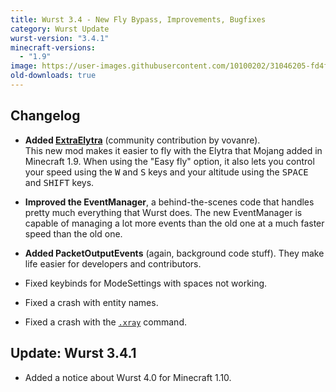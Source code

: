 ```yaml
---
title: Wurst 3.4 - New Fly Bypass, Improvements, Bugfixes
category: Wurst Update
wurst-version: "3.4.1"
minecraft-versions:
  - "1.9"
image: https://user-images.githubusercontent.com/10100202/31046205-fd4f2ffa-a5f4-11e7-9198-288df6b75d8d.jpg
old-downloads: true
---
```

## Changelog

- **Added [ExtraElytra](/wiki/Mods/ExtraElytra)** (community contribution by vovanre).  
This new mod makes it easier to fly with the Elytra that Mojang added in Minecraft 1.9. When using the "Easy fly" option, it also lets you control your speed using the <kbd>W</kbd> and <kbd>S</kbd> keys and your altitude using the <kbd>SPACE</kbd> and <kbd>SHIFT</kbd> keys.

- **Improved the EventManager**, a behind-the-scenes code that handles pretty much everything that Wurst does. The new EventManager is capable of managing a lot more events than the old one at a much faster speed than the old one.

- **Added PacketOutputEvents** (again, background code stuff). They make life easier for developers and contributors.

- Fixed keybinds for ModeSettings with spaces not working.

- Fixed a crash with entity names.

- Fixed a crash with the [`.xray`](https://wurst.wiki/cmd/xray) command.

## Update: Wurst 3.4.1

- Added a notice about Wurst 4.0 for Minecraft 1.10.
